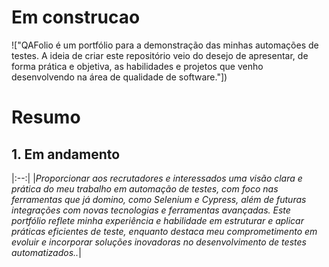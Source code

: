 # Em construcao
!["QAFolio é um portfólio para a demonstração das minhas automações de testes. A ideia de criar este repositório veio do desejo de apresentar, de forma prática e objetiva, as habilidades e projetos que venho desenvolvendo na área de qualidade de software."])


# Resumo

## 1. Em andamento

|:--:| 
|*Proporcionar aos recrutadores e interessados uma visão clara e prática do meu trabalho em automação de testes, com foco nas ferramentas que já domino, como Selenium e Cypress, além de futuras integrações com novas tecnologias e ferramentas avançadas. Este portfólio reflete minha experiência e habilidade em estruturar e aplicar práticas eficientes de teste, enquanto destaca meu comprometimento em evoluir e incorporar soluções inovadoras no desenvolvimento de testes automatizados..*|








